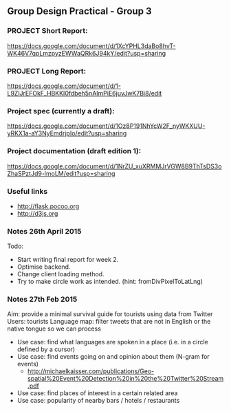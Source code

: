 ## Group Design Practical - Group 3

### PROJECT Short Report:
https://docs.google.com/document/d/1XcYPHL3daBo8hvT-WK46V7qpLmzpyzEWWaQRk6J94kY/edit?usp=sharing

### PROJECT Long Report:
https://docs.google.com/document/d/1-L9ZlJrEFOkF_HBKKI0fdbeh5nAImPiE6juvJwK7Bi8/edit

### Project spec (currently a draft):
https://docs.google.com/document/d/1Oz8P191NhYcW2F_nyWKXUU-yRKX1a-aY3NyEmdrjpIo/edit?usp=sharing

### Project documentation (draft edition 1):
https://docs.google.com/document/d/1NrZU_xuXRMMJrVGW8B9ThTsDS3oZhaSPztJd9-lmoLM/edit?usp=sharing

### Useful links
* http://flask.pocoo.org
* http://d3js.org

### Notes 26th April 2015
Todo:
* Start writing final report for week 2.
* Optimise backend.
* Change client loading method.
* Try to make circle work as intended. (hint: fromDivPixelToLatLng)

### Notes 27th Feb 2015
Aim: provide a minimal survival guide for tourists using data from Twitter
Users: tourists
Language map: filter tweets that are not in English or the native tongue so we can process
* Use case: find what languages are spoken in a place (i.e. in a circle defined by a cursor)
* Use case: find events going on and opinion about them (N-gram for events)
  * http://michaelkaisser.com/publications/Geo-spatial%20Event%20Detection%20in%20the%20Twitter%20Stream.pdf
* Use case: find places of interest in a certain related area
* Use case: popularity of nearby bars / hotels / restaurants
